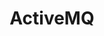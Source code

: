 ---
blog: http://activemq.apache.org/news.html
git: https://github.com/apache/activemq
guide: https://github.com/apache/activemq/tree/master/docs/img
images:
- apache_activemq-icon.svg
- apache_activemq-ar21.svg
- apache_activemq-official.svg
logohandle: apache_activemq
sort: activemq
tags:
- apache
- mq
title: ActiveMQ
website: http://activemq.apache.org/
wikipedia: https://en.wikipedia.org/wiki/Apache_ActiveMQ
---